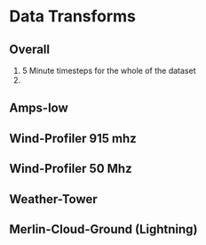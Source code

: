 # Data Transforms

## Overall 

1. 5 Minute timesteps for the whole of the dataset
2. 

## Amps-low

## Wind-Profiler 915 mhz

## Wind-Profiler 50 Mhz

## Weather-Tower

## Merlin-Cloud-Ground (Lightning)
